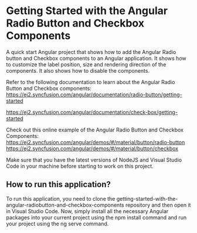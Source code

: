 # Getting Started with the Angular Radio Button and Checkbox Components
A quick start Angular project that shows how to add the Angular Radio button and Checkbox components to an Angular application. It shows how to customize the label position, size and rendering direction of the components. It also shows how to disable the components.

Refer to the following documentation to learn about the Angular Radio Button and Checkbox components: https://ej2.syncfusion.com/angular/documentation/radio-button/getting-started

https://ej2.syncfusion.com/angular/documentation/check-box/getting-started 

Check out this online example of the Angular Radio Button and Checkbox Components: https://ej2.syncfusion.com/angular/demos/#/material/button/radio-button
https://ej2.syncfusion.com/angular/demos/#/material/button/checkbox

Make sure that you have the latest versions of NodeJS and Visual Studio Code in your machine before starting to work on this project.

## How to run this application?
To run this application, you need to clone the getting-started-with-the-angular-radiobutton-and-checkbox-components repository and then open it in Visual Studio Code. Now, simply install all the necessary Angular packages into your current project using the npm install command and run your project using the ng serve command.

